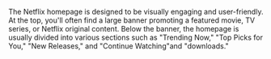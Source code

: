 The Netflix homepage is designed to be visually engaging and user-friendly.
At the top, you'll often find a large banner promoting a featured movie, TV series, or Netflix original content. 
Below the banner, the homepage is usually divided into various sections such as "Trending Now," "Top Picks for You," "New Releases," and "Continue Watching"and "downloads."

